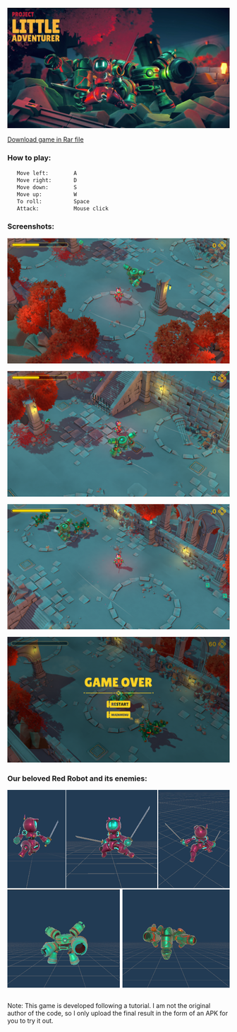 ![](https://github.com/DamianPyCoder/Game___Unity___RedRobot/blob/main/picts/8.png)


[Download game in Rar file](https://github.com/DamianPyCoder/Game___Unity___RedRobot/tree/main/code)  


### How to play:
```
   Move left:        A
   Move right:       D
   Move down:        S
   Move up:          W
   To roll:          Space
   Attack:           Mouse click
```



### Screenshots:
![](https://github.com/DamianPyCoder/Game___Unity___RedRobot/blob/main/picts/robot2.png)

![](https://github.com/DamianPyCoder/Game___Unity___RedRobot/blob/main/picts/robot3.png)

![](https://github.com/DamianPyCoder/Game___Unity___RedRobot/blob/main/picts/robot4.png)

![](https://github.com/DamianPyCoder/Game___Unity___RedRobot/blob/main/picts/robot6.png)  


### Our beloved Red Robot and its enemies:
![](https://github.com/DamianPyCoder/Game___Unity___RedRobot/blob/main/picts/prota.png)
![](https://github.com/DamianPyCoder/Game___Unity___RedRobot/blob/main/picts/enemy.png)  


## 

Note: This game is developed following a tutorial. I am not the original author of the code, so I only upload the final result in the form of an APK for you to try it out.
